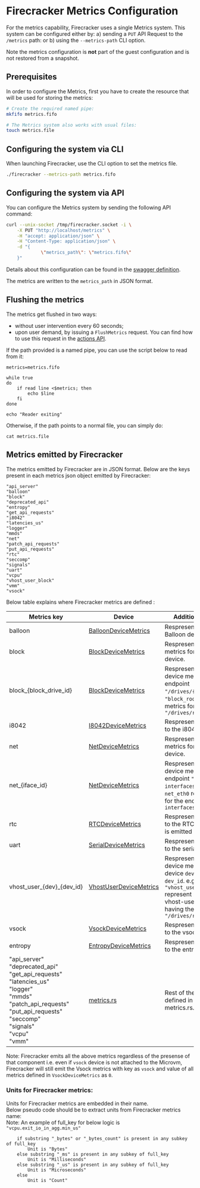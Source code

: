 # Firecracker Metrics Configuration

For the metrics capability, Firecracker uses a single Metrics system. This
system can be configured either by: a) sending a `PUT` API Request to the
`/metrics` path: or b) using the `--metrics-path` CLI option.

Note the metrics configuration is **not** part of the guest configuration and is
not restored from a snapshot.

## Prerequisites

In order to configure the Metrics, first you have to create the resource
that will be used for storing the metrics:

```bash
# Create the required named pipe:
mkfifo metrics.fifo

# The Metrics system also works with usual files:
touch metrics.file
```

## Configuring the system via CLI

When launching Firecracker, use the CLI option to set the metrics file.

```bash
./firecracker --metrics-path metrics.fifo
```

## Configuring the system via API

You can configure the Metrics system by sending the following API command:

```bash
curl --unix-socket /tmp/firecracker.socket -i \
    -X PUT "http://localhost/metrics" \
    -H "accept: application/json" \
    -H "Content-Type: application/json" \
    -d "{
             \"metrics_path\": \"metrics.fifo\"
    }"
```

Details about this configuration can be found in the
[swagger definition](../src/firecracker/swagger/firecracker.yaml).

The metrics are written to the `metrics_path` in JSON format.

## Flushing the metrics

The metrics get flushed in two ways:

* without user intervention every 60 seconds;
* upon user demand, by issuing a `FlushMetrics` request. You can
  find how to use this request in the [actions API](api_requests/actions.md).

If the path provided is a named pipe, you can use the script below to
read from it:

```shell
metrics=metrics.fifo

while true
do
    if read line <$metrics; then
        echo $line
    fi
done

echo "Reader exiting"

```

Otherwise, if the path points to a normal file, you can simply do:

```shell script
cat metrics.file
```

## Metrics emitted by Firecracker

The metrics emitted by Firecracker are in JSON format.
Below are the keys present in each metrics json object emitted by Firecracker:

```
"api_server"
"balloon"
"block"
"deprecated_api"
"entropy"
"get_api_requests"
"i8042"
"latencies_us"
"logger"
"mmds"
"net"
"patch_api_requests"
"put_api_requests"
"rtc"
"seccomp"
"signals"
"uart"
"vcpu"
"vhost_user_block"
"vmm"
"vsock"
```

Below table explains where Firecracker metrics are defined :

| Metrics key | Device  | Additional comments |
|-------|-------|-------|
|   balloon                     |    [BalloonDeviceMetrics](../src/vmm/src/devices/virtio/balloon/metrics.rs)       | Respresent metrics for the Balloon device.|
|   block                       |    [BlockDeviceMetrics](../src/vmm/src/devices/virtio/virtio_block/metrics.rs)    | Respresent aggregate metrics for Virtio Block device.|
|   block_{block_drive_id}      |    [BlockDeviceMetrics](../src/vmm/src/devices/virtio/virtio_block/metrics.rs)    | Respresent Virtio Block device metrics for the endpoint `"/drives/{drive_id}"` e.g. `"block_rootfs":` represent metrics for the endpoint `"/drives/rootfs"`|
|   i8042                       |    [I8042DeviceMetrics](../src/vmm/src/devices/legacy/i8042.rs)                   | Respresent Metrics specific to the i8042 device.|
|   net                         |    [NetDeviceMetrics](../src/vmm/src/devices/virtio/net/metrics.rs)               | Respresent aggregate metrics for Virtio Net device.|
|   net_{iface_id}              |    [NetDeviceMetrics](../src/vmm/src/devices/virtio/net/metrics.rs)               | Respresent Virtio Net device metrics for the endpoint `"/network-interfaces/{iface_id}"` e.g. `net_eth0` represent metrics for the endpoint `"/network-interfaces/eth0"`|
|   rtc                         |    [RTCDeviceMetrics](../src/vmm/src/devices/legacy/serial.rs)                    | Respresent Metrics specific to the RTC device. `Note`: this is emitted only on `aarch64`.|
|   uart                        |    [SerialDeviceMetrics](../src/vmm/src/devices/legacy/serial.rs)                 | Respresent Metrics specific to the serial device.|
|   vhost_user_{dev}_{dev_id}   |    [VhostUserDeviceMetrics](../src/vmm/src/devices/virtio/vhost_user_metrics.rs)  | Respresent Vhost-user device metrics for the device `dev` and device id `dev_id`. e.g. `"vhost_user_block_rootfs":` represent metrics for vhost-user block device having the endpoint `"/drives/rootfs"`|
|   vsock                       |    [VsockDeviceMetrics](../src/vmm/src/devices/virtio/vsock/metrics.rs)           | Respresent Metrics specific to the vsock device.|
|   entropy                     |    [EntropyDeviceMetrics](../src/vmm/src/devices/virtio/rng/metrics.rs)           | Respresent Metrics specific to the entropy device.|
|   "api_server"<br>"deprecated_api"<br>"get_api_requests"<br>"latencies_us"<br>"logger"<br>"mmds"<br>"patch_api_requests"<br>"put_api_requests"<br>"seccomp"<br>"signals"<br>"vcpu"<br>"vmm"      |   [metrics.rs](../src/vmm/src/logger/metrics.rs)  |   Rest of the metrics are defined in the same file metrics.rs.|

Note:
Firecracker emits all the above metrics regardless of the presense of
that component i.e. even if `vsock` device is not attached to the
Microvm, Firecracker will still emit the Vsock metrics with key as
`vsock` and value of all metrics defined in `VsockDeviceMetrics` as
`0`.

### Units for Firecracker metrics:

Units for Firecracker metrics are embedded in their name.<br/>
Below pseudo code should be to extract units from Firecracker metrics name:<br/>
Note: An example of full_key for below logic is `"vcpu.exit_io_in_agg.min_us"`

```
    if substring "_bytes" or "_bytes_count" is present in any subkey of full_key
        Unit is "Bytes"
    else substring "_ms" is present in any subkey of full_key
        Unit is "Milliseconds"
    else substring "_us" is present in any subkey of full_key
        Unit is "Microseconds"
    else
        Unit is "Count"
```

